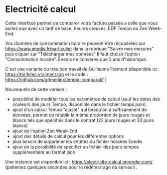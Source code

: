 # Electricité calcul

Cette interface permet de comparer votre facture passée a celle que vous auriez eue avec un tarif de base, heures creuses, EDF Tempo ou Zen Week-End.

Vos données de consommation horaire peuvent être récupérées sur https://www.enedis.fr/particulier dans la rubrique "Suivre mes mesures" puis cliquer sur "Télécharger mes données"
Il faut choisir l'option "Consommation horaire". Enedis ne conserve que 2 ans d'historique.

C'est une variante du très bon travail de Guillaume Frémont (disponible ici : https://tarifelec.vraiment.top et le code : https://github.com/grimmlink/tempo-comparatif )

Nouveautés de cette version :
- possibilité de modifier tous les paramètres de calcul (sauf les dates des couleurs des jours Tempo, disponible dans le fichier tempo.json).
- ajout d'un calcul Tempo "ajusté" qui lorsqu'on a suffisamment de données, permet de rétablir la même proportion de jours rouges et blancs tels que spécifiés dans le contrat (22 jours rouges et 33 jours blancs)
- ajout de l'option Zen Week-End
- ajout des détails de calcul pour les différentes options
- plus besoin de supprimer les entêtes du fichier horaires Enedis
- ajout de la possibilité de spécifier un fichier des jours tempos supplémentaire au format json

Une instance est disponible ici : https://electricite-calcul.onrender.com/ (patientez quelques secondes pour le redémarrage du serveur).
